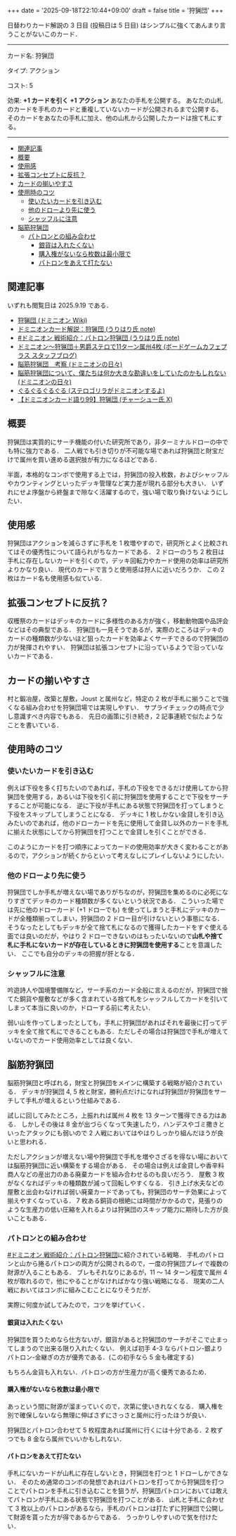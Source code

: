 +++
date = '2025-09-18T22:10:44+09:00'
draft = false
title = '狩猟団'
+++


日替わりカード解説の 3 日目 (投稿日は 5 日目) はシンプルに強くてあんまり言うことがないこのカード．

---
カード名: 狩猟団

タイプ: アクション

コスト: 5

効果:
**+1 カードを引く**
**+1 アクション**
あなたの手札を公開する。
あなたの山札のカードを手札のカードと重複していないカードが公開されるまで公開する。
そのカードをあなたの手札に加え、他の山札から公開したカードは捨て札にする。

---

- [関連記事](#関連記事)
- [概要](#概要)
- [使用感](#使用感)
- [拡張コンセプトに反抗？](#拡張コンセプトに反抗)
- [カードの揃いやすさ](#カードの揃いやすさ)
- [使用時のコツ](#使用時のコツ)
	- [使いたいカードを引き込む](#使いたいカードを引き込む)
	- [他のドローより先に使う](#他のドローより先に使う)
	- [シャッフルに注意](#シャッフルに注意)
- [脳筋狩猟団](#脳筋狩猟団)
	- [パトロンとの組み合わせ](#パトロンとの組み合わせ)
		- [銀貨は入れたくない](#銀貨は入れたくない)
		- [購入権がないなら枚数は最小限で](#購入権がないなら枚数は最小限で)
		- [パトロンをあえて打たない](#パトロンをあえて打たない)


## 関連記事
いずれも閲覧日は 2025.9.19 である．
* [狩猟団 (ドミニオン Wiki)](https://wikiwiki.jp/dominiondeck/%E7%8B%A9%E7%8C%9F%E5%9B%A3#:hl:word=%E7%8B%A9%E7%8C%9F%E5%9B%A3)
* [ドミニオンカード解説：狩猟団 (うりはり氏 note)](https://note.com/urihari/n/n079bf4cb57ec)
* [#ドミニオン 戦術紹介：パトロン狩猟団 (うりはり氏 note)](https://note.com/urihari/n/n78191cd4d615)
* [ドミニオン〜狩猟団＋男爵ステロで11ターン属州4枚 (ボードゲームカフェプラス スタッフブログ)](https://bodoge.hoobby.net/spaces/cafe-plus/diaries/3005)
* [脳筋狩猟団　考察 (ドミニオンの日々)](https://hirotashi-domi.hatenablog.com/entry/20120622/1340380852)
* [脳筋狩猟団について、僕たちは何か大きな勘違いをしていたのかもしれない (ドミニオンの日々)](https://hirotashi-domi.hatenablog.com/entry/20131015/1381843243)
* [ぐるぐるぐるぐる (ステロゴリラがドミニオンするよ)](https://kpdm.hatenablog.com/entry/domac20231226)
* [【ドミニオンカード語り99】狩猟団 (チャーシュー氏 X)](https://x.com/labatelly222/status/1389050599266656264)

## 概要
狩猟団は実質的にサーチ機能の付いた研究所であり，非ターミナルドローの中でも特に強力である．
二人戦でも引き切りが不可能な場であれば狩猟団と財宝だけで属州を買い進める選択肢が有力になるほどである．

半面，本格的なコンボで使用する上では，狩猟団の投入枚数，およびシャッフルやカウンティングといったデッキ管理など実力差が現れる部分も大きい．
いずれにせよ序盤から終盤まで隙なく活躍するので，強い場で取り負けないようにしたい．

## 使用感
狩猟団はアクションを減らさずに手札を 1 枚増やすので，研究所とよく比較されてはその優秀性について語られがちなカードである．
2 ドローのうち 2 枚目は手札に存在しないカードを引くので，デッキ回転力やカード使用の効率は研究所よりかなり良い．
現代のカードで言うと使用感は狩人に近いだろうか．
この 2 枚はカード名も使用感も似ている．

## 拡張コンセプトに反抗？
収穫祭のカードはデッキのカードに多様性のある方が強く，移動動物園や品評会などはその典型である．
狩猟団も一見そうであるが，実際のところはデッキのカードの種類数が少ないほど狙ったカードを効率よくサーチできるので狩猟団の力が発揮されやすい．
狩猟団は拡張コンセプトに沿っているようで沿っていないカードである．

## カードの揃いやすさ
村と鍛冶屋，改築と屋敷，Joust と属州など，特定の 2 枚が手札に揃うことで強くなる組み合わせを狩猟団場では実現しやすい．
サプライチェックの時点で少し意識すべき内容でもある．
先日の画策に引き続き，2 記事連続で似たようなことを書いている．

## 使用時のコツ
### 使いたいカードを引き込む
例えば下役を多く打ちたいのであれば，手札の下役をできるだけ使用してから狩猟団を使用する，あるいは下役を引く前に狩猟団を使用することで下役をサーチすることが可能になる．
逆に下役が手札にある状態で狩猟団を打ってしまうと下役をスキップしてしまうことになる．
デッキに 1 枚しかない金貸しを引き込みたいのであれば，他のドローカードを先に使用して金貸し以外のカードを手札に揃えた状態にしてから狩猟団を打つことで金貸しを引くことができる．

このようにカードを打つ順序によってカードの使用効率が大きく変わることがあるので，アクションが続くからといって考えなしにプレイしないようにしたい．

### 他のドローより先に使う
狩猟団でしか手札が増えない場でありがちなのが，狩猟団を集めるのに必死になりすぎてデッキのカード種類数が多くないという状況である．
こういった場では先に他のドローカード (+1 ドローでも) を使ってしまうと手札にデッキのカードが全種類揃ってしまい，狩猟団の 2 ドロー目が引けないという事態になる．
そうなったとしてもデッキが全て捨て札になるので獲得したカードをすぐ使える面では良いのだが，やはり 2 ドローできないのはもったいないので**山札や捨て札に手札にないカードが存在しているときに狩猟団を使用する**ことを意識したい．
ここでも自分のデッキの把握が肝となる．

### シャッフルに注意
吟遊詩人や国境警備隊など，サーチ系のカード全般に言えるのだが，狩猟団で捨てた銅貨や屋敷などが多く含まれている捨て札をシャッフルしてカードを引いてしまって本当に良いのか，ドローする前に考えたい．

弱い山を作ってしまったとしても，手札に狩猟団があればそれを最後に打ってデッキを全て捨て札にできることもある．ただしその場合は狩猟団で手札が増えていないのでカード使用効率としては良くない．

## 脳筋狩猟団
脳筋狩猟団と呼ばれる，財宝と狩猟団をメインに構築する戦略が紹介されている．
デッキが狩猟団 4, 5 枚と財宝，勝利点だけになれば狩猟団が狩猟団をサーチして手札が増えるという仕組みである．

試しに回してみたところ，上振れれば属州 4 枚を 13 ターンで獲得できる力はある．
しかしその後は 8 金が出づらくなって失速したり，ハンデスやゴミ撒きといったアタックにも弱いので 2 人戦においてはやはりしっかり組んだほうが良いと思われる．

ただしアクションが増えない場や狩猟団で手札を増やさざるを得ない場においては脳筋狩猟団に近い構築をする場合がある．
その場合は例えば金貸しや香辛料商人などの産出力のある廃棄カードを組み合わせるのも良いだろう．
屋敷 3 枚がなくなればデッキの種類数が減って回転しやすくなる．
引き上げ水夫などの屋敷と出会わなければ弱い廃棄カードであっても，狩猟団のサーチ効果によって揃えやすくなっている．
7 枚ある銅貨の根絶には時間がかかるので，見張りのような生産力の低い圧縮を入れるよりは狩猟団のスキップ能力に期待した方が良いこともある．

### パトロンとの組み合わせ
[#ドミニオン 戦術紹介：パトロン狩猟団](https://note.com/urihari/n/n78191cd4d615)に紹介されている戦略．
手札のパトロンと山から捲るパトロンの両方が公開されるので，一度の狩猟団プレイで複数の財源が入ることもある．
ブレもそれなりにあるが，11 ～ 14 ターン程度で属州 4 枚が取れるので，他にやることがなければかなり強い戦略になる．
現実の二人戦においてはコンボに組みこむことになりそうだが．

実際に何度か試してみたので，コツを挙げていく．

#### 銀貨は入れたくない
狩猟団を買うためなら仕方ないが，銀貨があると狩猟団のサーチがそこで止まってしまうので出来る限り入れたくない．
例えば初手 4-3 ならパトロン-銀よりパトロン-金継ぎの方が優秀である．(この初手なら 5 金も確定する)

もちろん金貨も入れない．パトロンの方が生産力が高く優秀であるため．

#### 購入権がないなら枚数は最小限で
あっという間に財源が溜まっていくので，次第に使いきれなくなる．
購入権を別で確保しないなら無理に伸ばさずにさっさと属州に行ったほうが良い．

狩猟団とパトロン合わせて 5 枚程度あれば属州に行くには十分である．2 枚ずつでも 8 金なら属州でいいかもしれない．

#### パトロンをあえて打たない
手札にないカードが山札に存在しないとき，狩猟団を打つと 1 ドローしかできない．
そのため通常のコンボの発想であれはパトロンを打ってから狩猟団を打つことでパトロンを手札に引き込むことを狙うが，狩猟団パトロンにおいては敢えてパトロンが手札にある状態で狩猟団を打つことがある．
山札と手札に合わせて 3 枚以上のパトロンがあるなら，手札のパトロンは打たずに狩猟団で公開して財源を貰った方が得であるからである．
うっかりしやすいので気を付けたい．
